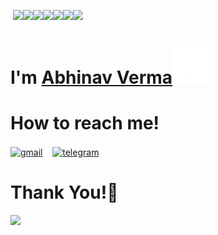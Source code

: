 &nbsp;<img src="https://thumbs.gfycat.com/RichDecentGodwit-max-1mb.gif" width="50px"/><img src="https://thumbs.gfycat.com/RichDecentGodwit-max-1mb.gif" width="50px"/><img src="https://thumbs.gfycat.com/RichDecentGodwit-max-1mb.gif" width="50px"/><img src="https://thumbs.gfycat.com/RichDecentGodwit-max-1mb.gif" width="50px"/><img src="https://thumbs.gfycat.com/RichDecentGodwit-max-1mb.gif" width="50px"/><img src="https://thumbs.gfycat.com/RichDecentGodwit-max-1mb.gif" width="50px"/><img src="https://thumbs.gfycat.com/RichDecentGodwit-max-1mb.gif" width="50px"/>
<h1>I'm <a href="https://github.com/RemuruSama">Abhinav Verma<a><img src="https://github.com/Kathryn-Jie/Kathryn-Jie/blob/main/wave.gif" width="60px"/></h1>
<h1>How to reach me!</h1>
<a href="mailto: abhinavftp98@gmail.com" target="blank"><img align="center" src="https://cdn.icon-icons.com/icons2/2530/PNG/512/gmail_button_icon_151848.png" alt="gmail" width="100px" /></a>    &nbsp;&nbsp;
    <a href="https://t.me/AbhinavVermabest" target="blank"><img align="center"
           src="https://cdn.icon-icons.com/icons2/2530/PNG/512/telegram_button_icon_151837.png" alt="telegram" width="110px" /></a>
<h1>Thank You!👦</h1>
    
![](https://komarev.com/ghpvc/?username=RemuruSama&color=f7022a)


